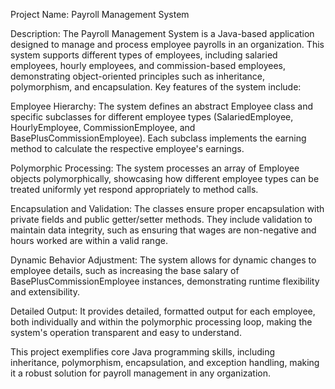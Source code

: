 
Project Name: Payroll Management System

Description:
The Payroll Management System is a Java-based application designed to manage and process employee payrolls in an organization. This system supports different types of employees, including salaried employees, hourly employees, and commission-based employees, demonstrating object-oriented principles such as inheritance, polymorphism, and encapsulation. Key features of the system include:

Employee Hierarchy: The system defines an abstract Employee class and specific subclasses for different employee types (SalariedEmployee, HourlyEmployee, CommissionEmployee, and BasePlusCommissionEmployee). Each subclass implements the earning method to calculate the respective employee's earnings.

Polymorphic Processing: The system processes an array of Employee objects polymorphically, showcasing how different employee types can be treated uniformly yet respond appropriately to method calls.

Encapsulation and Validation: The classes ensure proper encapsulation with private fields and public getter/setter methods. They include validation to maintain data integrity, such as ensuring that wages are non-negative and hours worked are within a valid range.

Dynamic Behavior Adjustment: The system allows for dynamic changes to employee details, such as increasing the base salary of BasePlusCommissionEmployee instances, demonstrating runtime flexibility and extensibility.

Detailed Output: It provides detailed, formatted output for each employee, both individually and within the polymorphic processing loop, making the system's operation transparent and easy to understand.

This project exemplifies core Java programming skills, including inheritance, polymorphism, encapsulation, and exception handling, making it a robust solution for payroll management in any organization.
